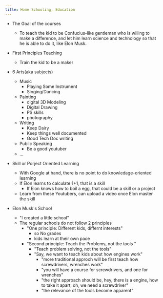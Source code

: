 ```yaml
---
title: Home Schooling, Education
---
```


- The Goal of the courses
  - To teach the kid to be Confucius-like gentleman who is willing to make a difference, and let him learn science and technology so that he is able to do it, like Elon Musk.
  
- First Principles Teaching
  - Train the kid to be a maker

- 6 Arts(aka subjects)
  - Music
    - Playing Some Instrument
    - Singing/Dancing
  - Painting
    - digital 3D Modeling
    - Digital Drawing
    - PS skills
    - photography
  - Writing
    - Keep Dairy
    - Keep things well documented
    - Good Tech Doc writing
  - Public Speaking
    - Be a good youtuber
  - ...

- Skill or Porject Oriented Learning
  - With Google at hand, there is no point to do knowledage-oriented learning
  - If Elon learns to calculate 1+1, that is a skill
    - If Elon knows how to boil a egg, that could be a skill or a project
  - Learn from these Youtubers, can upload a video once Elon master the skill

- Elon Musk's School
  - "I created a little school"
  - The regular schools do not follow 2 principles
    - "One principle: Different kids, differnt interests"
      - so No grades
      - kids learn at their own pace
    - "Second principle: Teach the Problems, not the tools "
      - "Teach problem solving, not the tools"
      - "Say, we want to teach kids about how engines work"
        - "more traditional approch will be first teach how screwdrivers, wrenches work"
        - "you will have a course for screwdrivers, and one for wrenches"
        - "the right approach should be, hey, there is a engine, how to take it apart, oh, we need a screwdriver"
        - "the relevance of the tools become apparent"
